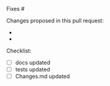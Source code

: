 Fixes #

Changes proposed in this pull request:

-
-

Checklist:

- [ ] docs updated
- [ ] tests updated
- [ ] Changes.md updated
